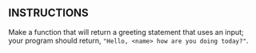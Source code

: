 ## INSTRUCTIONS

Make a function that will return a greeting statement that uses an input; your program should return, `"Hello, <name> how are you doing today?"`.